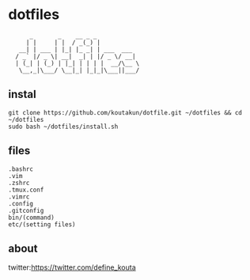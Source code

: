 
# dotfiles
          _       _    __ _ _
         | |     | |  / _(_) |
       __| | ___ | |_| |_ _| | ___  ___
      / _` |/ _ \| __|  _| | |/ _ \/ __|
      | (_| | (_) | |_| | | | |  __/\__ \
       \__,_|\___/ \__|_| |_|_|\___||___/
## instal

```
git clone https://github.com/koutakun/dotfile.git ~/dotfiles && cd ~/dotfiles
sudo bash ~/dotfiles/install.sh
```

## files

````
.bashrc
.vim
.zshrc
.tmux.conf
.vimrc
.config
.gitconfig
bin/(command)
etc/(setting files)
````


## about
twitter:https://twitter.com/define_kouta
